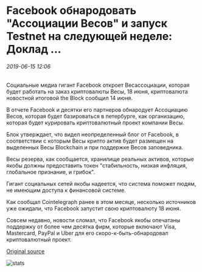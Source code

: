 # Facebook обнародовать "Ассоциации Весов" и запуск Testnet на следующей неделе: Доклад ...

###### 2019-06-15 12:06

Социальные медиа гигант Facebook откроет Весассоциации, которая будет работать на заказ криптовалюты Весы, 18 июня, криптовалюта новостной итоговой the Block сообщил 14 июня.

В отчете Facebook и десятки его партнеров обнародует Ассоциацию Весов, которая будет базироваться в петербурге, как организацию, которая будет курировать криптовалютный проект компании Весы.

Блок утверждает, что видел неопределенный блог от Facebook, в соответствии с которым Весы крипто актив будет размещен на выделенных Весы Blockchain и при поддержке Весов заповедника.

Весы резерва, как сообщается, хранилище реальных активов, которые якобы должны предоставить токен "стабильность, низкая инфляция, глобальное признание, и грибок".

Гигант социальных сетей якобы надеется, что система поможет людям, не имеющим доступа к финансовой системе.

Как сообщал Cointelegraph ранее в этом месяце, несколько источников уже ожидали, что Facebook запустит свою криптовалюту 18 июня.

Совсем недавно, новости сломал, что Facebook якобы опечатаны поддержку от более чем десятка фирм, которые включают Visa, Mastercard, PayPal и Uber для его скоро-к-быть-обнародовал криптовалютный проект.

[Original source](https://cointelegraph.com/news/facebook-to-unveil-libra-association-and-launch-testnet-next-week-report)

![stats](https://c.statcounter.com/11760860/0/a89fa40b/1/ "stats")